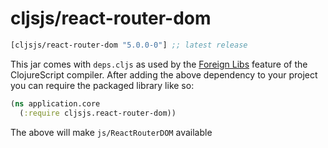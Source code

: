 # cljsjs/react-router-dom

[](dependency)
```clojure
[cljsjs/react-router-dom "5.0.0-0"] ;; latest release
```
[](/dependency)

This jar comes with `deps.cljs` as used by the [Foreign Libs][flibs] feature
of the ClojureScript compiler. After adding the above dependency to your project
you can require the packaged library like so:

```clojure
(ns application.core
  (:require cljsjs.react-router-dom))
```

The above will make `js/ReactRouterDOM` available

[flibs]: https://clojurescript.org/reference/packaging-foreign-deps
